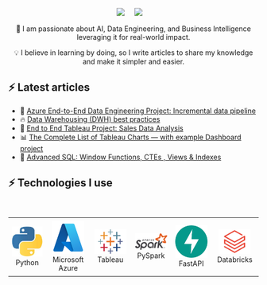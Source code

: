 
<p align="center">
  <a target="_blank" href="https://www.linkedin.com/in/rihabfeki/"><img src="https://img.shields.io/badge/LinkedIn-0077B5?style=for-the-badge&logo=linkedin&logoColor=white" /></a>&nbsp;&nbsp;&nbsp;&nbsp;
  <a href="https://rihab-feki.medium.com/"><img src="https://img.shields.io/badge/Medium-12100E?style=for-the-badge&logo=medium&logoColor=white" /></a>&nbsp;&nbsp;&nbsp;&nbsp;
</p>


<p align="center">
🎯 I am passionate about AI, Data Engineering, and Business Intelligence leveraging it for real-world impact. 
</p>

<p align="center">
💡 I believe in learning by doing, so I write articles to share my knowledge and make it simpler and easier. 
</p>


## ⚡ Latest articles

<!-- BLOG-POST-LIST:START -->
 - 💫 [Azure End-to-End Data Engineering Project: Incremental data pipeline](https://rihab-feki.medium.com/azure-end-to-end-data-engineering-project-incremental-data-pipeline-part-1-ed3e55767513)
 - 🔥 [Data Warehousing (DWH) best practices](https://rihab-feki.medium.com/data-warehousing-dwh-best-practices-ef9c61cf657d)
 - 📍 [End to End Tableau Project: Sales Data Analysis](https://rihab-feki.medium.com/end-to-end-tableau-project-how-to-build-a-sales-performance-dashboard-a6aa464c0eab)
 - 📊 [The Complete List of Tableau Charts — with example Dashboard project](https://rihab-feki.medium.com/part-iii-the-complete-list-of-tableau-charts-with-example-dashboard-1d64c1aa8e80)
 - 🔎 [Advanced SQL: Window Functions, CTEs , Views & Indexes](https://rihab-feki.medium.com/advanced-sql-window-functions-ctes-views-indexes-3909381987ba)<!-- BLOG-POST-LIST:END -->


## ⚡  Technologies I use 

<br>

<div align="center">
    <table align="center">
        <tr>
            <td align="center" width="140" height="112.43">
                <img src="./assets/icons/python.jpeg" width="65px"/>
                <br /> Python
            </td>
            <td align="center" width="140" height="112.43">
                <img src="./assets/icons/azure.png" width="65px"/>
                <br /> Microsoft Azure
            </td>
            <td align="center" width="140" height="112.43">
                <img src="./assets/icons/tableau.jpg" width="65px"/>
                <br /> Tableau
            </td>
            <td align="center" width="140" height="112.43">
                <img src="./assets/icons/pyspark.png" width="65px"/>
                <br /> PySpark
            </td>
            <td align="center" width="140" height="112.43">
                <img src="./assets/icons/fastapi.png" width="65px"/>
                <br /> FastAPI
            </td>
            <td align="center" width="140" height="112.43">
                <img src="./assets/icons/databricks.jpg" width="65px"/>
                <br /> Databricks
            </td>
        </tr>
    </table>
</div>

<br>
